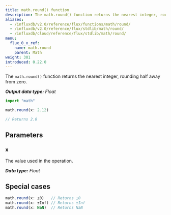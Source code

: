 ```yaml
---
title: math.round() function
description: The math.round() function returns the nearest integer, rounding half away from zero.
aliases:
  - /influxdb/v2.0/reference/flux/functions/math/round/
  - /influxdb/v2.0/reference/flux/stdlib/math/round/
  - /influxdb/cloud/reference/flux/stdlib/math/round/
menu:
  flux_0_x_ref:
    name: math.round
    parent: Math
weight: 301
introduced: 0.22.0
---
```


The `math.round()` function returns the nearest integer, rounding half away from zero.

_**Output data type:** Float_

```js
import "math"

math.round(x: 2.12)

// Returns 2.0
```

## Parameters

### x
The value used in the operation.

_**Data type:** Float_

## Special cases
```js
math.round(x: ±0)   // Returns ±0
math.round(x: ±Inf) // Returns ±Inf
math.round(x: NaN)  // Returns NaN
```

